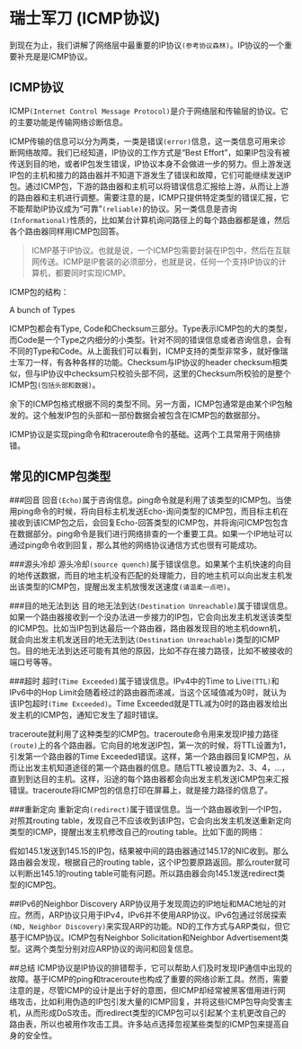 # 瑞士军刀 (ICMP协议)
 
到现在为止，我们讲解了网络层中最重要的IP协议`(参考协议森林)`。IP协议的一个重要补充是是ICMP协议。

## ICMP协议
ICMP`(Internet Control Message Protocol)`是介于网络层和传输层的协议。它的主要功能是传输网络诊断信息。

ICMP传输的信息可以分为两类，一类是错误`(error)`信息，这一类信息可用来诊断网络故障。我们已经知道，IP协议的工作方式是“Best Effort”，如果IP包没有被传送到目的地，或者IP包发生错误，IP协议本身不会做进一步的努力。但上游发送IP包的主机和接力的路由器并不知道下游发生了错误和故障，它们可能继续发送IP包。通过ICMP包，下游的路由器和主机可以将错误信息汇报给上游，从而让上游的路由器和主机进行调整。需要注意的是，ICMP只提供特定类型的错误汇报，它不能帮助IP协议成为“可靠”`(reliable)`的协议。另一类信息是咨询`(Informational)`性质的，比如某台计算机询问路径上的每个路由器都是谁，然后各个路由器同样用ICMP包回答。

> ICMP基于IP协议。也就是说，一个ICMP包需要封装在IP包中，然后在互联网传送。ICMP是IP套装的必须部分，也就是说，任何一个支持IP协议的计算机，都要同时实现ICMP。

ICMP包的结构：

A bunch of Types

ICMP包都会有Type,
Code和Checksum三部分。Type表示ICMP包的大的类型，而Code是一个Type之内细分的小类型。针对不同的错误信息或者咨询信息，会有不同的Type和Code。从上面我们可以看到，ICMP支持的类型非常多，就好像瑞士军刀一样，有各种各样的功能。Checksum与IP协议的header
checksum相类似，但与IP协议中checksum只校验头部不同，这里的Checksum所校验的是整个ICMP包`(包括头部和数据)`。

余下的ICMP包格式根据不同的类型不同。另一方面，ICMP包通常是由某个IP包触发的。这个触发IP包的头部和一部份数据会被包含在ICMP包的数据部分。

ICMP协议是实现ping命令和traceroute命令的基础。这两个工具常用于网络排错。

 
## 常见的ICMP包类型
###回音
回音`(Echo)`属于咨询信息。ping命令就是利用了该类型的ICMP包。当使用ping命令的时候，将向目标主机发送Echo-询问类型的ICMP包，而目标主机在接收到该ICMP包之后，会回复Echo-回答类型的ICMP包，并将询问ICMP包包含在数据部分。ping命令是我们进行网络排查的一个重要工具。如果一个IP地址可以通过ping命令收到回复，那么其他的网络协议通信方式也很有可能成功。

###源头冷却
源头冷却`(source quench)`属于错误信息。如果某个主机快速的向目的地传送数据，而目的地主机没有匹配的处理能力，目的地主机可以向出发主机发出该类型的ICMP包，提醒出发主机放慢发送速度`(请温柔一点吧)`。
 
###目的地无法到达
目的地无法到达`(Destination
Unreachable)`属于错误信息。如果一个路由器接收到一个没办法进一步接力的IP包，它会向出发主机发送该类型的ICMP包。比如当IP包到达最后一个路由器，路由器发现目的地主机down机，就会向出发主机发送目的地无法到达`(Destination Unreachable)`类型的ICMP包。目的地无法到达还可能有其他的原因，比如不存在接力路径，比如不被接收的端口号等等。

###超时
超时`(Time Exceeded)`属于错误信息。IPv4中的Time to Live`(TTL)`和IPv6中的Hop
Limit会随着经过的路由器而递减，当这个区域值减为0时，就认为该IP包超时`(Time Exceeded)`。Time Exceeded就是TTL减为0时的路由器发给出发主机的ICMP包，通知它发生了超时错误。

traceroute就利用了这种类型的ICMP包。traceroute命令用来发现IP接力路径`(route)`上的各个路由器。它向目的地发送IP包，第一次的时候，将TTL设置为1，引发第一个路由器的Time
Exceeded错误。这样，第一个路由器回复ICMP包，从而让出发主机知道途径的第一个路由器的信息。随后TTL被设置为2、3、4，...，直到到达目的主机。这样，沿途的每个路由器都会向出发主机发送ICMP包来汇报错误。traceroute将ICMP包的信息打印在屏幕上，就是接力路径的信息了。

###重新定向
重新定向`(redirect)`属于错误信息。当一个路由器收到一个IP包，对照其routing
table，发现自己不应该收到该IP包，它会向出发主机发送重新定向类型的ICMP，提醒出发主机修改自己的routing
table。比如下面的网络：

假如145.1发送到145.15的IP包，结果被中间的路由器通过145.17的NIC收到。那么路由器会发现，根据自己的routing
table，这个IP包要原路返回。那么router就可以判断出145.1的routing
table可能有问题。所以路由器会向145.1发送redirect类型的ICMP包。
 
##IPv6的Neighbor Discovery
ARP协议用于发现周边的IP地址和MAC地址的对应。然而，ARP协议只用于IPv4，IPv6并不使用ARP协议。IPv6包通过邻居探索`(ND, Neighbor Discovery)`来实现ARP的功能。ND的工作方式与ARP类似，但它基于ICMP协议。ICMP包有Neighbor Solicitation和Neighbor
Advertisement类型。这两个类型分别对应ARP协议的询问和回复信息。

##总结
ICMP协议是IP协议的排错帮手，它可以帮助人们及时发现IP通信中出现的故障。基于ICMP的ping和traceroute也构成了重要的网络诊断工具。然而，需要注意的是，尽管ICMP的设计是出于好的意图，但ICMP却经常被黑客借用进行网络攻击，比如利用伪造的IP包引发大量的ICMP回复，并将这些ICMP包导向受害主机，从而形成DoS攻击。而redirect类型的ICMP包可以引起某个主机更改自己的路由表，所以也被用作攻击工具。许多站点选择忽视某些类型的ICMP包来提高自身的安全性。
